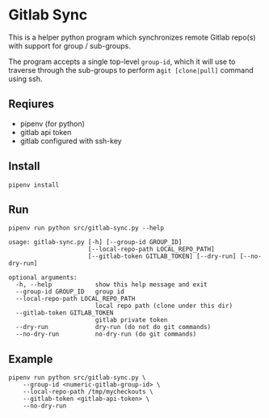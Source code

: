 # Gitlab Sync

This is a helper python program which synchronizes remote Gitlab repo(s) with support for group / sub-groups.

The program accepts a single top-level `group-id`, which it will use 
to traverse through the sub-groups to perform a`git [clone|pull]` command using ssh.

## Reqiures

* pipenv (for python)
* gitlab api token
* gitlab configured with ssh-key

## Install

```
pipenv install
```

## Run
```
pipenv run python src/gitlab-sync.py --help

usage: gitlab-sync.py [-h] [--group-id GROUP_ID]
                      [--local-repo-path LOCAL_REPO_PATH]
                      [--gitlab-token GITLAB_TOKEN] [--dry-run] [--no-dry-run]

optional arguments:
  -h, --help            show this help message and exit
  --group-id GROUP_ID   group id
  --local-repo-path LOCAL_REPO_PATH
                        local repo path (clone under this dir)
  --gitlab-token GITLAB_TOKEN
                        gitlab private token
  --dry-run             dry-run (do not do git commands)
  --no-dry-run          no-dry-run (do git commands)
```

## Example

```
pipenv run python src/gitlab-sync.py \
	--group-id <numeric-gitlab-group-id> \
	--local-repo-path /tmp/mycheckouts \
	--gitlab-token <gitlab-api-token> \
	--no-dry-run 

```